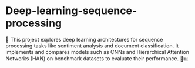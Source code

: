 # Deep-learning-sequence-processing
🚀 This project explores deep learning architectures for sequence processing tasks like sentiment analysis and document classification. It implements and compares models such as CNNs and Hierarchical Attention Networks (HAN) on benchmark datasets to evaluate their performance. 🧠📊
